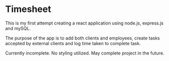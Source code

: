 # Timesheet
This is my first attempt creating a react application using node.js, express.js and mySQL.

The purpose of the app is to add both clients and employees, create tasks accepted by external clients and log time taken to complete task.

Currently incomplete. No styling utilized. May complete project in the future.

